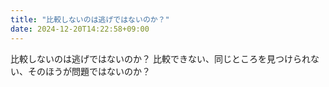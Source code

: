 ```yaml
---
title: "比較しないのは逃げではないのか？"
date: 2024-12-20T14:22:58+09:00
---
```

比較しないのは逃げではないのか？
比較できない、同じところを見つけられない、そのほうが問題ではないのか？
